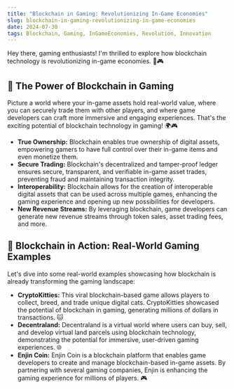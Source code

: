```yaml
---
title: "Blockchain in Gaming: Revolutionizing In-Game Economies"
slug: blockchain-in-gaming-revolutionizing-in-game-economies
date: 2024-07-30
tags: Blockchain, Gaming, InGameEconomies, Revolution, Innovation
---
```


Hey there, gaming enthusiasts! I'm thrilled to explore how blockchain technology is revolutionizing in-game economies. 🚀🎮

## 🤔 The Power of Blockchain in Gaming

Picture a world where your in-game assets hold real-world value, where you can securely trade them with other players, and where game developers can craft more immersive and engaging experiences. That's the exciting potential of blockchain technology in gaming! 🌍🎮

- **True Ownership:** Blockchain enables true ownership of digital assets, empowering gamers to have full control over their in-game items and even monetize them.
- **Secure Trading:** Blockchain's decentralized and tamper-proof ledger ensures secure, transparent, and verifiable in-game asset trades, preventing fraud and maintaining transaction integrity.
- **Interoperability:** Blockchain allows for the creation of interoperable digital assets that can be used across multiple games, enhancing the gaming experience and opening up new possibilities for developers.
- **New Revenue Streams:** By leveraging blockchain, game developers can generate new revenue streams through token sales, asset trading fees, and more.

## 🌟 Blockchain in Action: Real-World Gaming Examples

Let's dive into some real-world examples showcasing how blockchain is already transforming the gaming landscape:

- **CryptoKitties:** This viral blockchain-based game allows players to collect, breed, and trade unique digital cats. CryptoKitties showcased the potential of blockchain in gaming, generating millions of dollars in transactions. 🐱
- **Decentraland:** Decentraland is a virtual world where users can buy, sell, and develop virtual land parcels using blockchain technology, demonstrating the potential for immersive, user-driven gaming experiences. 🌐
- **Enjin Coin:** Enjin Coin is a blockchain platform that enables game developers to create and manage blockchain-based in-game assets. By partnering with several gaming companies, Enjin is enhancing the gaming experience for millions of players. 🎮